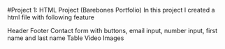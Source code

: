 #Project 1: HTML Project (Barebones Portfolio)
In this project I created a html file with following feature

Header
Footer
Contact form with buttons, email input, number input, first name and last name
Table
Video
Images

